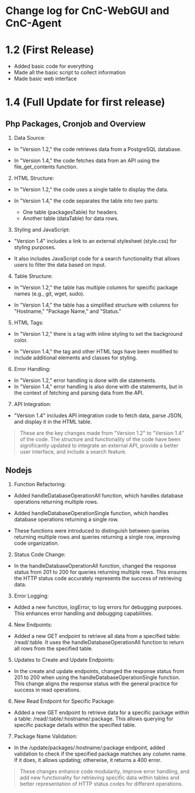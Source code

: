 # Change log for CnC-WebGUI and CnC-Agent

# 1.2 (First Release)

* Added basic code for everything
* Made all the basic script to collect information
* Made basic web interface



# 1.4 (Full Update for first release)

## Php Packages, Cronjob and Overview

1. Data Source:

* In "Version 1.2," the code retrieves data from a PostgreSQL database.

* In "Version 1.4," the code fetches data from an API using the file_get_contents function.

2. HTML Structure:

* In "Version 1.2," the code uses a single table to display the data.

* In "Version 1.4," the code separates the table into two parts:
    * One table (packagesTable) for headers.
    * Another table (dataTable) for data rows.

3. Styling and JavaScript:

* "Version 1.4" includes a link to an external stylesheet (style.css) for styling purposes.

* It also includes JavaScript code for a search functionality that allows users to filter the data based on input.

4. Table Structure:

* In "Version 1.2," the table has multiple columns for specific package names (e.g., git, wget, sudo).

* In "Version 1.4," the table has a simplified structure with columns for "Hostname," "Package Name," and "Status."

5. HTML Tags:

* In "Version 1.2," there is a <body> tag with inline styling to set the background color.

* In "Version 1.4," the <body> tag and other HTML tags have been modified to include additional elements and classes for styling.

6. Error Handling:

* In "Version 1.2," error handling is done with die statements.
* In "Version 1.4," error handling is also done with die statements, but in the context of fetching and parsing data from the API.

7. API Integration:

* "Version 1.4" includes API integration code to fetch data, parse JSON, and display it in the HTML table.

>These are the key changes made from "Version 1.2" to "Version 1.4" of the code. The structure and functionality of the code have been significantly updated to integrate an external API, provide a better user interface, and include a search feature.

## Nodejs 

1. Function Refactoring:

* Added handleDatabaseOperationAll function, which handles database operations returning multiple rows.

* Added handleDatabaseOperationSingle function, which handles database operations returning a single row.

* These functions were introduced to distinguish between queries returning multiple rows and queries returning a single row, improving code organization.

2. Status Code Change:

* In the handleDatabaseOperationAll function, changed the response status from 201 to 200 for queries returning multiple rows. This ensures the HTTP status code accurately represents the success of retrieving data.

3. Error Logging:

* Added a new function, logError, to log errors for debugging purposes. This enhances error handling and debugging capabilities.

4. New Endpoints:

* Added a new GET endpoint to retrieve all data from a specified table: /read/:table. It uses the handleDatabaseOperationAll function to return all rows from the specified table.

5. Updates to Create and Update Endpoints:

* In the create and update endpoints, changed the response status from 201 to 200 when using the handleDatabaseOperationSingle function. This change aligns the response status with the general practice for success in read operations.

6. New Read Endpoint for Specific Package:

* Added a new GET endpoint to retrieve data for a specific package within a table: /read/:table/:hostname/:package. This allows querying for specific package details within the specified table.

7. Package Name Validation:

* In the /update/packages/:hostname/:package endpoint, added validation to check if the specified package matches any column name. If it does, it allows updating; otherwise, it returns a 400 error.

>These changes enhance code modularity, improve error handling, and add new functionality for retrieving specific data within tables and better representation of HTTP status codes for different operations.